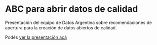 # ABC para abrir datos de calidad

Presentación del equipo de Datos Argentina sobre recomendaciones de apertura para la creación de datos abiertos de calidad.

Podés [ver la presentación acá](https://datosgobar.github.io/presentacion-abrir-datos-calidad/)
